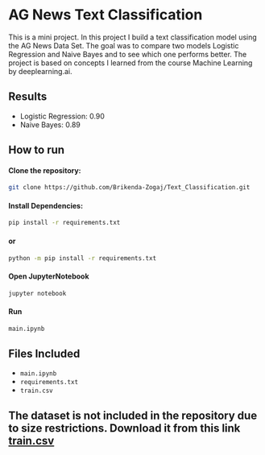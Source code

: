 # AG News Text Classification
This is a mini project. In this project I build a text classification model using the AG News Data Set. The goal was to compare two models Logistic Regression and Naive Bayes and to see which one performs better.
The project is based on concepts I learned from the course Machine Learning by deeplearning.ai.
## Results
- Logistic Regression: 0.90
- Naive Bayes: 0.89
## How to run 
#### Clone the repository:
```bash
git clone https://github.com/Brikenda-Zogaj/Text_Classification.git
```
#### Install Dependencies:
```bash
pip install -r requirements.txt
```
#### or
```bash
python -m pip install -r requirements.txt
```
#### Open JupyterNotebook
```bash
jupyter notebook
```
#### Run 
```bash
main.ipynb
```
## Files Included
- `main.ipynb`
- `requirements.txt`
- `train.csv`
## The dataset is not included in the repository due to size restrictions. Download it from this link [train.csv](https://www.geeksforgeeks.org/nlp/best-nlp-datasets/)

